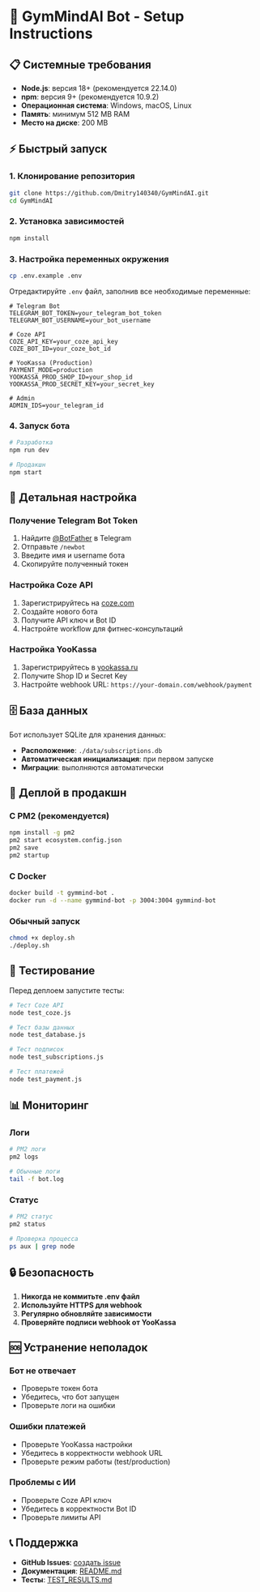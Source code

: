 # 🚀 GymMindAI Bot - Setup Instructions

## 📋 Системные требования

- **Node.js**: версия 18+ (рекомендуется 22.14.0)
- **npm**: версия 9+ (рекомендуется 10.9.2)
- **Операционная система**: Windows, macOS, Linux
- **Память**: минимум 512 MB RAM
- **Место на диске**: 200 MB

## ⚡ Быстрый запуск

### 1. Клонирование репозитория
```bash
git clone https://github.com/Dmitry140340/GymMindAI.git
cd GymMindAI
```

### 2. Установка зависимостей
```bash
npm install
```

### 3. Настройка переменных окружения
```bash
cp .env.example .env
```

Отредактируйте `.env` файл, заполнив все необходимые переменные:

```env
# Telegram Bot
TELEGRAM_BOT_TOKEN=your_telegram_bot_token
TELEGRAM_BOT_USERNAME=your_bot_username

# Coze API
COZE_API_KEY=your_coze_api_key
COZE_BOT_ID=your_coze_bot_id

# YooKassa (Production)
PAYMENT_MODE=production
YOOKASSA_PROD_SHOP_ID=your_shop_id
YOOKASSA_PROD_SECRET_KEY=your_secret_key

# Admin
ADMIN_IDS=your_telegram_id
```

### 4. Запуск бота
```bash
# Разработка
npm run dev

# Продакшн
npm start
```

## 🔧 Детальная настройка

### Получение Telegram Bot Token
1. Найдите [@BotFather](https://t.me/BotFather) в Telegram
2. Отправьте `/newbot`
3. Введите имя и username бота
4. Скопируйте полученный токен

### Настройка Coze API
1. Зарегистрируйтесь на [coze.com](https://coze.com)
2. Создайте нового бота
3. Получите API ключ и Bot ID
4. Настройте workflow для фитнес-консультаций

### Настройка YooKassa
1. Зарегистрируйтесь в [yookassa.ru](https://yookassa.ru)
2. Получите Shop ID и Secret Key
3. Настройте webhook URL: `https://your-domain.com/webhook/payment`

## 🗄️ База данных

Бот использует SQLite для хранения данных:
- **Расположение**: `./data/subscriptions.db`
- **Автоматическая инициализация**: при первом запуске
- **Миграции**: выполняются автоматически

## 🚀 Деплой в продакшн

### С PM2 (рекомендуется)
```bash
npm install -g pm2
pm2 start ecosystem.config.json
pm2 save
pm2 startup
```

### С Docker
```bash
docker build -t gymmind-bot .
docker run -d --name gymmind-bot -p 3004:3004 gymmind-bot
```

### Обычный запуск
```bash
chmod +x deploy.sh
./deploy.sh
```

## 🧪 Тестирование

Перед деплоем запустите тесты:
```bash
# Тест Coze API
node test_coze.js

# Тест базы данных  
node test_database.js

# Тест подписок
node test_subscriptions.js

# Тест платежей
node test_payment.js
```

## 📊 Мониторинг

### Логи
```bash
# PM2 логи
pm2 logs

# Обычные логи
tail -f bot.log
```

### Статус
```bash
# PM2 статус
pm2 status

# Проверка процесса
ps aux | grep node
```

## 🔒 Безопасность

1. **Никогда не коммитьте .env файл**
2. **Используйте HTTPS для webhook**
3. **Регулярно обновляйте зависимости**
4. **Проверяйте подписи webhook от YooKassa**

## 🆘 Устранение неполадок

### Бот не отвечает
- Проверьте токен бота
- Убедитесь, что бот запущен
- Проверьте логи на ошибки

### Ошибки платежей
- Проверьте YooKassa настройки
- Убедитесь в корректности webhook URL
- Проверьте режим работы (test/production)

### Проблемы с ИИ
- Проверьте Coze API ключ
- Убедитесь в корректности Bot ID
- Проверьте лимиты API

## 📞 Поддержка

- **GitHub Issues**: [создать issue](https://github.com/Dmitry140340/GymMindAI/issues)
- **Документация**: [README.md](./README.md)
- **Тесты**: [TEST_RESULTS.md](./TEST_RESULTS.md)
